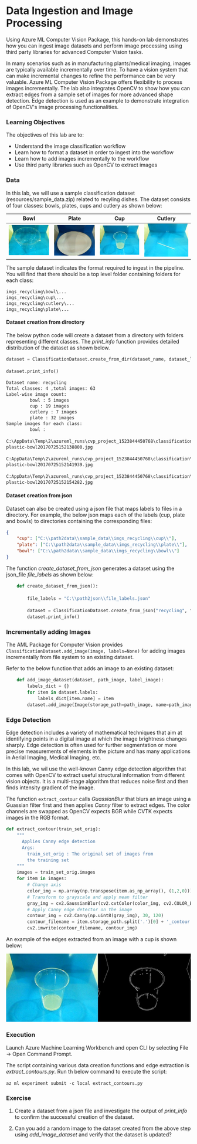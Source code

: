 # Data Ingestion and Image Processing

Using Azure ML Computer Vision Package, this hands-on lab demonstrates how you can ingest image datasets and perform image processing using third party libraries for advanced Computer Vision tasks. 

In many scenarios such as in manufacturing plants/medical imaging, images are typically available incrementally over time. To have a vision system that can make incremental changes to refine the performance can be very valuable. Azure ML Computer Vision Package offers flexibility to process images incrementally. The lab also integrates OpenCV to show how you can extract edges from a sample set of images for more advanced shape detection. Edge detection is used as an example to demonstrate integration of OpenCV's image processing functionalities.

### Learning Objectives ###

The objectives of this lab are to:
- Understand the image classification workflow
- Learn how to format a dataset in order to ingest into the workflow
- Learn how to add images incrementally to the workflow
- Use third party libraries such as OpenCV to extract images

### Data

In this lab, we will use a sample classification dataset (resources/sample_data.zip) related to recyling dishes. The dataset consists of four classes: bowls, plates, cups and cutlery as shown below: 

| Bowl |Plate|Cup|Cutlery| 
|------|------|------|-----|
|![bowl](images\bowl.jpg)|![plate](images\plate.jpg)|![cup](images\cup.jpg)|![bowl](images\cutlery.jpg)

The sample dataset indicates the format required to ingest in the pipeline. You will find that there should be a top level folder containing folders for each class:
````
imgs_recycling\bowl\...
imgs_recycling\cup\...
imgs_recycling\cutlery\...
imgs_recycling\plate\...
````

#### Dataset creation from directory

The below python code will create a dataset from a directory with folders representing different classes. The _print_info_ function provides detailed distribution of the dataset as shown below.

````python
dataset = ClassificationDataset.create_from_dir(dataset_name, dataset_location, enable_logging=enable_logging)

dataset.print_info()
`````

```
Dataset name: recycling
Total classes: 4 ,total images: 63
Label-wise image count:
         bowl : 5 images
         cup : 19 images
         cutlery : 7 images
         plate : 32 images
Sample images for each class:
         bowl :
                 C:\AppData\Temp\2\azureml_runs\cvp_project_1523844450768\classification\sample_data\imgs_recycling\bowl\msft-plastic-bowl20170725152138800.jpg
                 C:AppData\Temp\2\azureml_runs\cvp_project_1523844450768\classification\sample_data\imgs_recycling\bowl\msft-plastic-bowl20170725152141939.jpg
                 C:AppData\Temp\2\azureml_runs\cvp_project_1523844450768\classification\sample_data\imgs_recycling\bowl\msft-plastic-bowl20170725152154282.jpg
```

#### Dataset creation from json

Dataset can also be created using a json file that maps labels to files in a directory. For example, the below json maps each of the labels (cup, plate and bowls) to directories containing the corresponding files:

````json
{
    "cup": ["C:\\path2data\\sample_data\\imgs_recycling\\cup\\"],
    "plate": ["C:\\path2data\\sample_data\\imgs_recycling\\plate\\"],
    "bowl": ["C:\\path2data\\sample_data\\imgs_recycling\\bowl\\"]
}
````

The function _create_dataset_from_json_ generates a dataset using the json_file _file_labels_ as shown below:

````python
    def create_dataset_from_json():

        file_labels = "C:\\path2json\\file_labels.json"

        dataset = ClassificationDataset.create_from_json("recycling", file_labels, context=None)
        dataset.print_info()
````

### Incrementally adding Images

The AML Package for Computer Vision provides `ClassificationDataset.add_image(image, labels=None)` for adding images incrementally from file system to an existing dataset.

Refer to the below function that adds an image to an existing dataset:

````python
    def add_image_dataset(dataset, path_image, label_image):
        labels_dict = {}
        for item in dataset.labels:
            labels_dict[item.name] = item
        dataset.add_image(Image(storage_path=path_image, name=path_image.split('\\')[-1]), labels_dict[label_image])
````

### Edge Detection

Edge detection includes a variety of mathematical techniques that aim at identifying points in a digital image at which the image brightness changes sharply. Edge detection is often used for further segmentation or more precise measurements of elements in the picture and has many applications in Aerial Imaging, Medical Imaging, etc. 

In this lab, we wil use the well-known Canny edge detection algorithm that comes with OpenCV to extract useful structural information from different vision objects. It is a multi-stage algorithm that reduces noise first and then finds intensity gradient of the image.

The function `extract_contour` calls _GuassianBlur_ that blurs an image using a Guassian filter first and then applies _Canny_ filter to extract edges. The color channels are swapped as OpenCV expects BGR while CVTK expects images in the RGB format.

````python
def extract_contour(train_set_orig):
    """
      Applies Canny edge detection
      Args:
        train_set_orig : The original set of images from 
        the training set
    """
    images = train_set_orig.images
    for item in images:
        # Change axis
        color_img = np.array(np.transpose(item.as_np_array(), (1,2,0)))
        # Transform to grayscale and apply mean filter
        gray_img = cv2.GaussianBlur(cv2.cvtColor(color_img, cv2.COLOR_BGR2GRAY), (0,0), 1)
        # Apply Canny edge detector on the image
        contour_img = cv2.Canny(np.uint8(gray_img), 30, 120)
        contour_filename = item.storage_path.split('.')[0] + '_contour.jpg'
        cv2.imwrite(contour_filename, contour_img)
````

An example of the edges extracted from an image with a cup is shown below:

![edge results](images\cup_contour.jpg)

### Execution

Launch Azure Machine Learning Workbench and open CLI by selecting File -> Open Command Prompt.

The script containing various data creation functions and edge extraction is _extract_contours.py_. Run th below command to execute the script:

```az ml experiment submit -c local extract_contours.py```

### Exercise

1. Create a dataset from a json file and investigate the output of _print_info_ to confirm the successful creation of the dataset.

2. Can you add a random image to the dataset created from the above step using _add_image_dataset_ and verify that the dataset is updated?